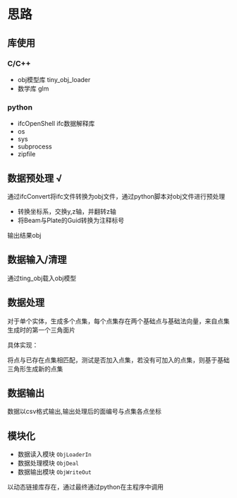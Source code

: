# 思路

## 库使用

### C/C++

- obj模型库 tiny_obj_loader
- 数学库 glm

### python

- ifcOpenShell ifc数据解释库
- os
- sys
- subprocess
- zipfile

## 数据预处理 √

通过ifcConvert将ifc文件转换为obj文件，通过python脚本对obj文件进行预处理

- 转换坐标系，交换y,z轴，并翻转z轴
- 将Beam与Plate的Guid转换为注释标号

输出结果obj

## 数据输入/清理

通过ting_obj载入obj模型

## 数据处理

对于单个实体，生成多个点集，每个点集存在两个基础点与基础法向量，来自点集生成时的第一个三角面片

具体实现：

将点与已存在点集相匹配，测试是否加入点集，若没有可加入的点集，则基于基础三角形生成新的点集

## 数据输出

数据以csv格式输出,输出处理后的面编号与点集各点坐标

## 模块化

- 数据读入模块 `ObjLoaderIn`
- 数据处理模块 `ObjDeal`
- 数据输出模块 `ObjWriteOut`

以动态链接库存在，通过最终通过python在主程序中调用
